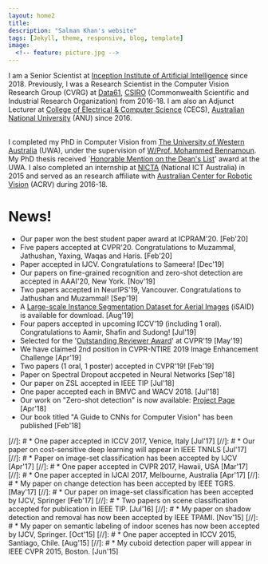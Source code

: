 ```yaml
---
layout: home2
title: 
description: "Salman Khan's website"
tags: [Jekyll, theme, responsive, blog, template]
image:
  <!-- feature: picture.jpg -->
---
```

I am a Senior Scientist at [Inception Institute of Artificial Intelligence](http://www.inceptioniai.org/) since 2018. Previously, I was a Research Scientist in the Computer Vision Research Group (CVRG) at [Data61](http://www.data61.csiro.au/), [CSIRO](http://www.csiro.au/) (Commonwealth Scientific and Industrial Research Organization) from 2016-18. I am also an Adjunct Lecturer at [College of Electrical & Computer Science](http://cecs.anu.edu.au/) (CECS), [Australian National University](https://www.anu.edu.au/) (ANU) since 2016.<br><br>


I completed my PhD in Computer Vision from [The University of Western Australia](https://www.uwa.edu.au/) (UWA), under the supervision of [W/Prof. Mohammed Bennamoun](https://scholar.google.ae/citations?user=ylX5MEAAAAAJ&hl=en). My PhD thesis received `[Honorable Mention on the Dean's List](http://www.postgraduate.uwa.edu.au/students/funding/prizes/board-of-the-graduate-research-school-deans-list)' award at the UWA. I also completed an internship at [NICTA](https://en.wikipedia.org/wiki/NICTA) (National ICT Australia) in 2015 and served as an research affiliate with [Australian Center for Robotic Vision](https://www.roboticvision.org/) (ACRV) during 2016-18.

# News!

* Our paper won the best student paper award at ICPRAM'20. [Feb'20]
* Five papers accepted at CVPR'20. Congratulations to Muzammal, Jathushan, Yaxing, Waqas and Haris. [Feb'20]
* Paper accepted in IJCV. Congratulations to Sameera! [Dec'19]
* Our papers on fine-grained recognition and zero-shot detection are accepted in AAAI'20, New York. [Nov'19] 
* Two papers accepted in NeurIPS'19, Vancouver. Congratulations to Jathushan and Muzammal! [Sep'19]
* A [Large-scale Instance Segmentation Dataset for Aerial Images](https://captain-whu.github.io/iSAID/index.html) (iSAID) is available for download. [Aug'19]
* Four papers accepted in upcoming ICCV'19 (including 1 oral). Congratulations to Aamir, Shafin and Sudong! [Jul'19]
* Selected for the '[Outstanding Reviewer Award](http://cvpr2019.thecvf.com/files/CVPR_2019_Program_Guide.pdf)' at CVPR'19 [May'19]
* We have claimed 2nd position in CVPR-NTIRE 2019 Image Enhancement Challenge [Apr'19]
* Two papers (1 oral, 1 poster) accepted in CVPR'19! [Feb'19]
* Paper on Spectral Dropout accpeted in Neural Networks [Sep'18]
* Our paper on ZSL accepted in IEEE TIP [Jul'18]
* One paper accepted each in BMVC and WACV 2018. [Jul'18]
* Our work on "Zero-shot detection" is now available: [Project Page](https://salman-h-khan.github.io/ProjectPages/ZSD_Arxiv18) [Apr'18]
* Our book titled "A Guide to CNNs for Computer Vision" has been published [Feb'18]

[//]: # * One paper accepted in ICCV 2017, Venice, Italy [Jul'17]
[//]: # * Our paper on cost-sensitive deep learning will appear in IEEE TNNLS [Jul'17]
[//]: # * Paper on image-set classification has been accepted by IJCV [Apr'17]
[//]: # * One paper accepted in CVPR 2017, Hawaii, USA [Mar'17]
[//]: # * One paper accepted in IJCAI 2017, Melbourne, Australia [Apr'17]
[//]: # * My paper on change detection has been accepted by IEEE TGRS. [May'17]
[//]: # * Our paper on image-set classification has been accepted by IJCV, Springer [Feb'17]
[//]: # * Two papers on scene classification accepted for publication in IEEE TIP. [Jul'16]
[//]: # * My paper on shadow detection and removal has now been accepted by IEEE TPAMI. [Nov'15]
[//]: # * My paper on semantic labeling of indoor scenes has now been accepted by IJCV, Springer. [Oct'15]
[//]: # * One paper accepted in ICCV 2015, Santiago, Chile. [Aug'15]
[//]: # * My cuboid detection paper will appear in IEEE CVPR 2015, Boston. [Jun'15]
